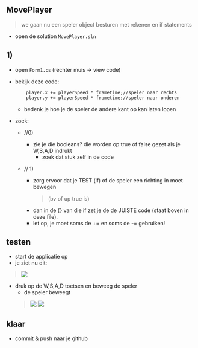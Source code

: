 

## MovePlayer

> we gaan nu een speler object besturen met rekenen en if statements

- open de solution `MovePlayer.sln`


## 1)

- open `Form1.cs` (rechter muis -> view code)
- bekijk deze code:
    ```CSharp
        player.x += playerSpeed * frametime;//speler naar rechts
        player.y += playerSpeed * frametime;//speler naar onderen
    ```
    - bedenk je hoe je de speler de andere kant op kan laten lopen

- zoek:
    - //0)
        - zie je die booleans? die worden op true of false gezet als je W,S,A,D indrukt
            - zoek dat stuk zelf in de code

    - // 1)  
        - zorg ervoor dat je TEST (if) of de speler een richting in moet bewegen 
            > (bv of up true is)
        - dan in de {} van die if zet je de de JUISTE code (staat boven in deze file).
        - let op, je moet soms de += en soms de -= gebruiken!

## testen

- start de applicatie op
- je ziet nu dit:
> ![](img/game.PNG)
- druk op de W,S,A,D toetsen en beweeg de speler
    - de speler beweegt
    > ![](img/beweeg.PNG)
    > ![](img/moveplayer.GIF)

## klaar

- commit & push naar je github        